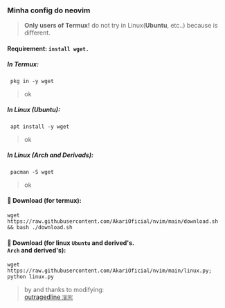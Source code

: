 ### Minha config do neovim 
> **Only users of Termux!** do not try in Linux(__Ubuntu__, etc..) because is different.

#### Requirement: ```install wget.```

##### In Termux:
     pkg in -y wget
> ok 
##### In Linux (**Ubuntu**):
     apt install -y wget
> ok
##### In Linux (**Arch and Derivads**):
     pacman -S wget
> ok

#### 🥥 Download (for termux):
    wget https://raw.githubusercontent.com/AkariOficial/nvim/main/download.sh && bash ./download.sh
#### 🦠 Download (for linux ```Ubuntu``` and derived's.</br>```Arch``` and derived's):
    wget https://raw.githubusercontent.com/AkariOficial/nvim/main/linux.py; python linux.py

> by and thanks to modifying:<br>[outragedline 🇧🇷](https://github.com/outragedline/neovim-termux)
